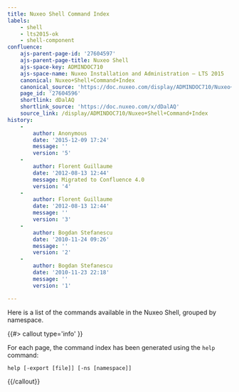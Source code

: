 ```yaml
---
title: Nuxeo Shell Command Index
labels:
    - shell
    - lts2015-ok
    - shell-component
confluence:
    ajs-parent-page-id: '27604597'
    ajs-parent-page-title: Nuxeo Shell
    ajs-space-key: ADMINDOC710
    ajs-space-name: Nuxeo Installation and Administration — LTS 2015
    canonical: Nuxeo+Shell+Command+Index
    canonical_source: 'https://doc.nuxeo.com/display/ADMINDOC710/Nuxeo+Shell+Command+Index'
    page_id: '27604596'
    shortlink: dDalAQ
    shortlink_source: 'https://doc.nuxeo.com/x/dDalAQ'
    source_link: /display/ADMINDOC710/Nuxeo+Shell+Command+Index
history:
    - 
        author: Anonymous
        date: '2015-12-09 17:24'
        message: ''
        version: '5'
    - 
        author: Florent Guillaume
        date: '2012-08-13 12:44'
        message: Migrated to Confluence 4.0
        version: '4'
    - 
        author: Florent Guillaume
        date: '2012-08-13 12:44'
        message: ''
        version: '3'
    - 
        author: Bogdan Stefanescu
        date: '2010-11-24 09:26'
        message: ''
        version: '2'
    - 
        author: Bogdan Stefanescu
        date: '2010-11-23 22:18'
        message: ''
        version: '1'

---
```

Here is a list of the commands&nbsp;available in the Nuxeo Shell, grouped by namespace.

{{#> callout type='info' }}

For each page, the command index has been generated using the&nbsp;`help` command:

```
help [-export [file]] [-ns [namespace]]
```

{{/callout}}